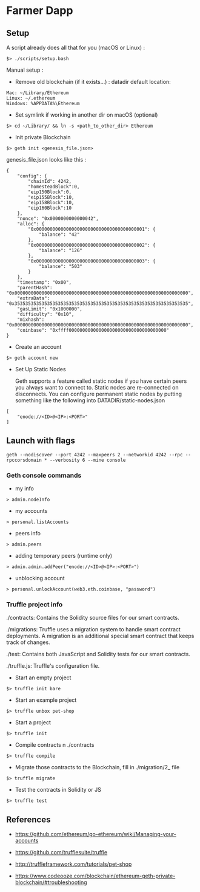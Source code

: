 # Farmer Dapp
## Setup
A script already does all that for you (macOS or Linux) :
```
$> ./scripts/setup.bash
```
Manual setup :
* Remove old blockchain (if it exists...) : datadir default location:
```
Mac: ~/Library/Ethereum
Linux: ~/.ethereum
Windows: %APPDATA%\Ethereum
```

* Set symlink if working in another dir on macOS (optional)
```
$> cd ~/Library/ && ln -s <path_to_other_dir> Ethereum
```

* Init private Blockchain
```
$> geth init <genesis_file.json>
```
genesis_file.json looks like this :
```
{
	"config": {
		"chainId": 4242,
		"homesteadBlock":0,
		"eip150Block":0,
		"eip155Block":10,
		"eip158Block":10,
		"eip160Block":10
	},
	"nonce": "0x0000000000000042",
	"alloc": {
		"0x0000000000000000000000000000000000000001": {
			"balance": "42"
		},
		"0x0000000000000000000000000000000000000002": {
			"balance": "126"
		},
		"0x0000000000000000000000000000000000000003": {
			"balance": "503"
		}
	},
	"timestamp": "0x00",
	"parentHash": "0x0000000000000000000000000000000000000000000000000000000000000000",
	"extraData": "0x3535353535353535353535353535353535353535353535353535353535353535",
	"gasLimit": "0x1000000",
	"difficulty": "0x10",
	"mixhash": "0x0000000000000000000000000000000000000000000000000000000000000000",
	"coinbase": "0xffff000000000000000000000000000000000000"
}
```
* Create an account
```
$> geth account new
```
* Set Up Static Nodes

	Geth supports a feature called static nodes if you have certain peers you always want to connect to. Static nodes are re-connected on disconnects. You can configure permanent static nodes by putting something like the following into DATADIR/static-nodes.json
```
[
	"enode://<ID>@<IP>:<PORT>"
]
```

## Launch with flags
```
geth --nodiscover --port 4242 --maxpeers 2 --networkid 4242 --rpc --rpccorsdomain * --verbosity 6 --mine console
```

### Geth console commands
* my info
```
> admin.nodeInfo
```
* my accounts
```
> personal.listAccounts
```
* peers info
```
> admin.peers
```
* adding temporary peers (runtime only)
```
> admin.admin.addPeer("enode://<ID>@<IP>:<PORT>")
```
* unblocking account
```
> personal.unlockAccount(web3.eth.coinbase, "password")
```

### Truffle project info
./contracts: Contains the Solidity source files for our smart contracts.

./migrations: Truffle uses a migration system to handle smart contract deployments. A migration is an additional special smart contract that keeps track of changes.

./test: Contains both JavaScript and Solidity tests for our smart contracts.

./truffle.js: Truffle's configuration file.

* Start an empty project
```
$> truffle init bare
```
* Start an example project
```
$> truffle unbox pet-shop
```
* Start a project
```
$> truffle init
```
* Compile contracts n ./contracts
```
$> truffle compile
```
* Migrate those contracts to the Blockchain, fill in ./migration/2_ file
```
$> truffle migrate
```
* Test the contracts in Solidity or JS
```
$> truffle test
```

## References
* https://github.com/ethereum/go-ethereum/wiki/Managing-your-accounts
* https://github.com/trufflesuite/truffle

* http://truffleframework.com/tutorials/pet-shop
* https://www.codeooze.com/blockchain/ethereum-geth-private-blockchain/#troubleshooting
